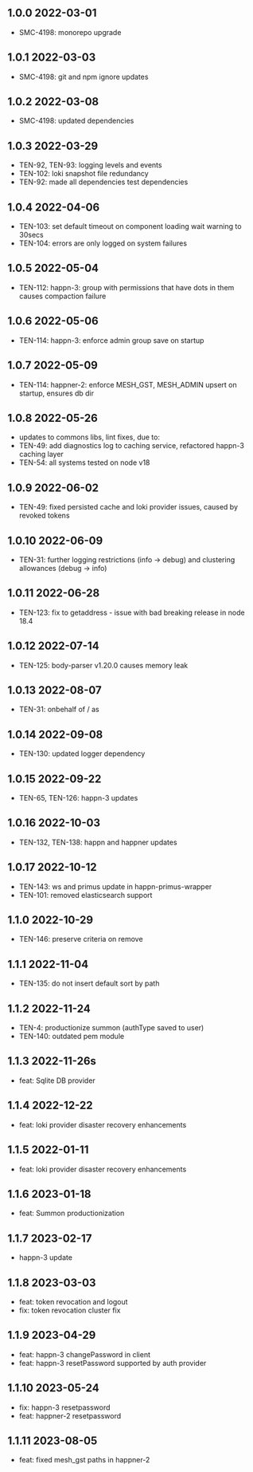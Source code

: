 1.0.0 2022-03-01
-----------------
  - SMC-4198: monorepo upgrade

1.0.1 2022-03-03
-----------------
  - SMC-4198: git and npm ignore updates

1.0.2 2022-03-08
-----------------
  - SMC-4198: updated dependencies

1.0.3 2022-03-29
-----------------
  - TEN-92, TEN-93: logging levels and events
  - TEN-102: loki snapshot  file redundancy
  - TEN-92: made all dependencies test dependencies

1.0.4 2022-04-06
-----------------
  - TEN-103: set default timeout on component loading wait warning to 30secs
  - TEN-104: errors are only logged on system failures

1.0.5 2022-05-04
-----------------
  - TEN-112: happn-3: group with permissions that have dots in them causes compaction failure

1.0.6 2022-05-06
-----------------
  - TEN-114: happn-3: enforce admin group save on startup

1.0.7 2022-05-09
-----------------
  - TEN-114: happner-2: enforce MESH_GST, MESH_ADMIN upsert on startup, ensures db dir

1.0.8 2022-05-26
-----------------
  - updates to commons libs, lint fixes, due to:
  - TEN-49: add diagnostics log to caching service, refactored happn-3 caching layer
  - TEN-54: all systems tested on node v18

1.0.9 2022-06-02
-----------------
  - TEN-49: fixed persisted cache and loki provider issues, caused by revoked tokens

1.0.10 2022-06-09
-----------------
  - TEN-31: further logging restrictions (info -> debug) and clustering allowances (debug -> info)

1.0.11 2022-06-28
-----------------
  - TEN-123: fix to getaddress - issue with bad breaking release in node 18.4

1.0.12 2022-07-14
-----------------
  - TEN-125: body-parser v1.20.0 causes memory leak

1.0.13 2022-08-07
-----------------
  - TEN-31: onbehalf of / as

1.0.14 2022-09-08
-----------------
  - TEN-130: updated logger dependency

1.0.15 2022-09-22
-----------------
  - TEN-65, TEN-126: happn-3 updates

1.0.16 2022-10-03
-----------------
  - TEN-132, TEN-138: happn and happner updates

1.0.17 2022-10-12
-----------------
  - TEN-143: ws and primus update in happn-primus-wrapper
  - TEN-101: removed elasticsearch support

1.1.0 2022-10-29
-----------------
  - TEN-146: preserve criteria on remove

1.1.1 2022-11-04
-----------------
- TEN-135: do not insert default sort by path

1.1.2 2022-11-24
-----------------
  - TEN-4: productionize summon (authType saved to user)
  - TEN-140: outdated pem module

1.1.3 2022-11-26s
-----------------
  - feat: Sqlite DB provider

1.1.4  2022-12-22
-----------------
  - feat: loki provider disaster recovery enhancements

1.1.5  2022-01-11
-----------------
  - feat: loki provider disaster recovery enhancements

1.1.6 2023-01-18
-----------------
  - feat: Summon productionization

1.1.7 2023-02-17
-----------------
  - happn-3 update

1.1.8 2023-03-03
-----------------
  - feat: token revocation and logout
  - fix: token revocation cluster fix

1.1.9 2023-04-29
-----------------
  - feat: happn-3 changePassword in client
  - feat: happn-3 resetPassword supported by auth provider

1.1.10 2023-05-24
-----------------
  - fix: happn-3 resetpassword
  - feat: happner-2 resetpassword

1.1.11 2023-08-05
-----------------
- feat: fixed mesh_gst paths in happner-2